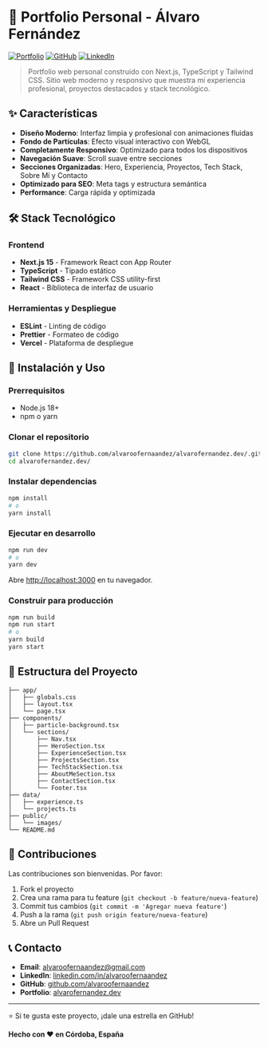 # 🚀 Portfolio Personal - Álvaro Fernández

[![Portfolio](https://img.shields.io/badge/Portfolio-Live-brightgreen)](https://alvarofernandez.is-a.dev)
[![GitHub](https://img.shields.io/badge/GitHub-100000?style=flat&logo=github&logoColor=white)](https://github.com/alvaroofernaaandez)
[![LinkedIn](https://img.shields.io/badge/LinkedIn-0077B5?style=flat&logo=linkedin&logoColor=white)](https://linkedin.com/in/alvaroofernaandez)

> Portfolio web personal construido con Next.js, TypeScript y Tailwind CSS. Sitio web moderno y responsivo que muestra mi experiencia profesional, proyectos destacados y stack tecnológico.

## ✨ Características

- **Diseño Moderno**: Interfaz limpia y profesional con animaciones fluidas
- **Fondo de Partículas**: Efecto visual interactivo con WebGL
- **Completamente Responsivo**: Optimizado para todos los dispositivos
- **Navegación Suave**: Scroll suave entre secciones
- **Secciones Organizadas**: Hero, Experiencia, Proyectos, Tech Stack, Sobre Mí y Contacto
- **Optimizado para SEO**: Meta tags y estructura semántica
- **Performance**: Carga rápida y optimizada

## 🛠️ Stack Tecnológico

### Frontend
- **Next.js 15** - Framework React con App Router
- **TypeScript** - Tipado estático
- **Tailwind CSS** - Framework CSS utility-first
- **React** - Biblioteca de interfaz de usuario

### Herramientas y Despliegue
- **ESLint** - Linting de código
- **Prettier** - Formateo de código
- **Vercel** - Plataforma de despliegue

## 🚀 Instalación y Uso

### Prerrequisitos
- Node.js 18+ 
- npm o yarn

### Clonar el repositorio
```bash
git clone https://github.com/alvaroofernaandez/alvarofernandez.dev/.git
cd alvarofernandez.dev/
```

### Instalar dependencias
```bash
npm install
# o
yarn install
```

### Ejecutar en desarrollo
```bash
npm run dev
# o
yarn dev
```

Abre [http://localhost:3000](http://localhost:3000) en tu navegador.

### Construir para producción
```bash
npm run build
npm run start
# o
yarn build
yarn start
```

## 📁 Estructura del Proyecto

```
├── app/
│   ├── globals.css
│   ├── layout.tsx
│   └── page.tsx
├── components/
│   ├── particle-background.tsx
│   └── sections/
│       ├── Nav.tsx
│       ├── HeroSection.tsx
│       ├── ExperienceSection.tsx
│       ├── ProjectsSection.tsx
│       ├── TechStackSection.tsx
│       ├── AboutMeSection.tsx
│       ├── ContactSection.tsx
│       └── Footer.tsx
├── data/
│   ├── experience.ts
│   └── projects.ts
├── public/
│   └── images/
└── README.md
```

## 🤝 Contribuciones

Las contribuciones son bienvenidas. Por favor:

1. Fork el proyecto
2. Crea una rama para tu feature (`git checkout -b feature/nueva-feature`)
3. Commit tus cambios (`git commit -m 'Agregar nueva feature'`)
4. Push a la rama (`git push origin feature/nueva-feature`)
5. Abre un Pull Request

## 📞 Contacto

- **Email**: alvaroofernaandez@gmail.com
- **LinkedIn**: [linkedin.com/in/alvaroofernaandez](https://linkedin.com/in/alvaroofernaandez)
- **GitHub**: [github.com/alvaroofernaandez](https://github.com/alvaroofernaandez)
- **Portfolio**: [alvarofernandez.dev](https://alvarofernandez.is-a.dev)

---

⭐ Si te gusta este proyecto, ¡dale una estrella en GitHub!

**Hecho con ❤️ en Córdoba, España**
